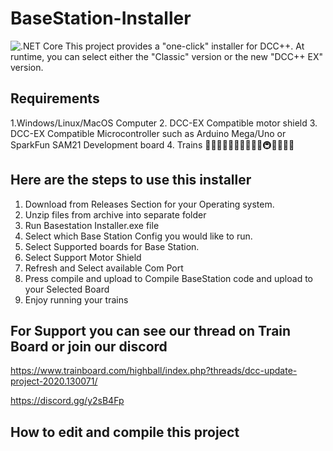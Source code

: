 # BaseStation-Installer 
![.NET Core](https://github.com/DCC-EX/BaseStation-Installer/workflows/.NET%20Core/badge.svg)
This project provides a "one-click" installer for DCC++. At runtime, you can select either the "Classic" version or the new "DCC++ EX" version.

## Requirements

1.Windows/Linux/MacOS Computer
2. DCC-EX Compatible motor shield
3. DCC-EX Compatible Microcontroller such as Arduino Mega/Uno or SparkFun SAM21 Development board
4. Trains 🚄🚅🚈🚝🚞🚃🚋🚆🚉🚊🚇🚟🚠🚡🚂

## Here are the steps to use this installer

1. Download from Releases Section for your Operating system.
2. Unzip files from archive into separate folder
3. Run Basestation Installer.exe file
4. Select which Base Station Config you would like to run.
5. Select Supported boards for Base Station.
6. Select Support Motor Shield
7. Refresh and Select available Com Port
8. Press compile and upload to Compile BaseStation code and upload to your Selected Board
9. Enjoy running your trains

## For Support you can see our thread on Train Board or join our discord

https://www.trainboard.com/highball/index.php?threads/dcc-update-project-2020.130071/

https://discord.gg/y2sB4Fp

## How to edit and compile this project